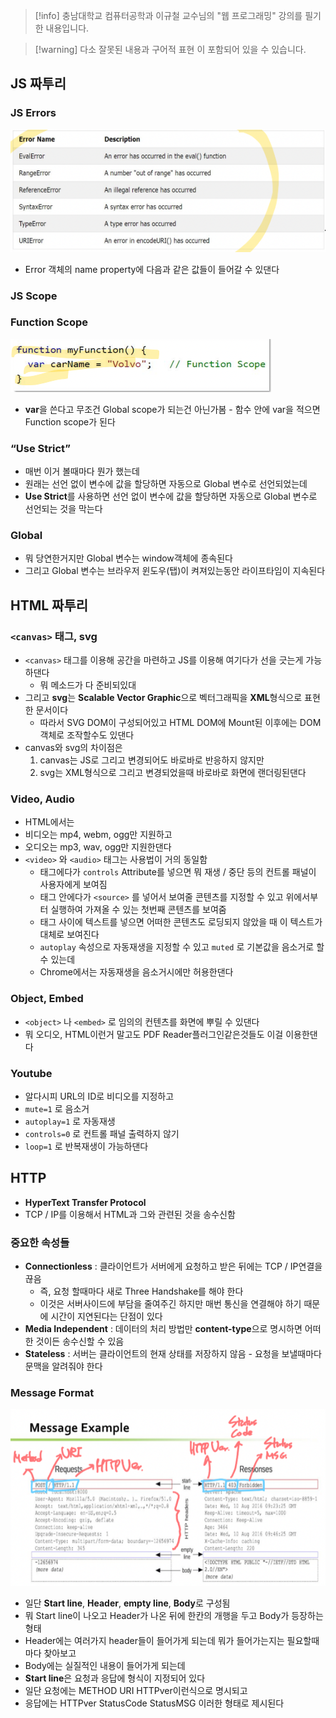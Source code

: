 > [!info] 충남대학교 컴퓨터공학과 이규철 교수님의 "웹 프로그래밍" 강의를 필기한 내용입니다.

> [!warning] 다소 잘못된 내용과 구어적 표현 이 포함되어 있을 수 있습니다.

## JS 짜투리

### JS Errors

![12%20-%20HTML,%20JS,%20HTTP%20473b08d82f3944ba864d3b506d3bb07d/image1.png](gardens/web/originals/webprogramming.fall.2021.cse.cnu.ac.kr/images/12_473b08d82f3944ba864d3b506d3bb07d/image1.png)

- Error 객체의 name property에 다음과 같은 값들이 들어갈 수 있댄다

### JS Scope

### Function Scope

![12%20-%20HTML,%20JS,%20HTTP%20473b08d82f3944ba864d3b506d3bb07d/image2.png](gardens/web/originals/webprogramming.fall.2021.cse.cnu.ac.kr/images/12_473b08d82f3944ba864d3b506d3bb07d/image2.png)

- **var**을 쓴다고 무조건 Global scope가 되는건 아닌가봄 - 함수 안에 var을 적으면 Function scope가 된다

### “Use Strict”

- 매번 이거 볼때마다 뭔가 했는데
- 원래는 선언 없이 변수에 값을 할당하면 자동으로 Global 변수로 선언되었는데
- **Use Strict**를 사용하면 선언 없이 변수에 값을 할당하면 자동으로 Global 변수로 선언되는 것을 막는다

### Global

- 뭐 당연한거지만 Global 변수는 window객체에 종속된다
- 그리고 Global 변수는 브라우저 윈도우(탭)이 켜져있는동안 라이프타임이 지속된다

## HTML 짜투리

### `<canvas>` 태그, svg

- `<canvas>` 태그를 이용해 공간을 마련하고 JS를 이용해 여기다가 선을 긋는게 가능하댄다
	- 뭐 메소드가 다 준비되있대
- 그리고 **svg**는 **Scalable Vector Graphic**으로 벡터그래픽을 **XML**형식으로 표현한 문서이다
	- 따라서 SVG DOM이 구성되어있고 HTML DOM에 Mount된 이후에는 DOM객체로 조작할수도 있댄다
- canvas와 svg의 차이점은
	1. canvas는 JS로 그리고 변경되어도 바로바로 반응하지 않지만
	2. svg는 XML형식으로 그리고 변경되었을때 바로바로 화면에 랜더링된댄다

### Video, Audio

- HTML에서는
- 비디오는 mp4, webm, ogg만 지원하고
- 오디오는 mp3, wav, ogg만 지원한댄다
- `<video>` 와 `<audio>` 태그는 사용법이 거의 동일함
	- 태그에다가 `controls` Attribute를 넣으면 뭐 재생 / 중단 등의 컨트롤 패널이 사용자에게 보여짐
	- 태그 안에다가 `<source>` 를 넣어서 보여줄 콘텐츠를 지정할 수 있고 위에서부터 실행하여 가져올 수 있는 첫번째 콘텐츠를 보여줌
	- 태그 사이에 텍스트를 넣으면 어떠한 콘텐츠도 로딩되지 않았을 때 이 텍스트가 대체로 보여진다
	- `autoplay` 속성으로 자동재생을 지정할 수 있고 `muted` 로 기본값을 음소거로 할 수 있는데
	- Chrome에서는 자동재생을 음소거시에만 허용한댄다

### Object, Embed

- `<object>` 나 `<embed>` 로 임의의 컨텐츠를 화면에 뿌릴 수 있댄다
- 뭐 오디오, HTML이런거 말고도 PDF Reader플러그인같은것들도 이걸 이용한댄다

### Youtube

- 알다시피 URL의 ID로 비디오를 지정하고
- `mute=1` 로 음소거
- `autoplay=1` 로 자동재생
- `controls=0` 로 컨트롤 패널 출력하지 않기
- `loop=1` 로 반복재생이 가능하댄다

## HTTP

- **HyperText Transfer Protocol**
- TCP / IP를 이용해서 HTML과 그와 관련된 것을 송수신함

### 중요한 속성들

- **Connectionless** : 클라이언트가 서버에게 요청하고 받은 뒤에는 TCP / IP연결을 끊음
	- 즉, 요청 할때마다 새로 Three Handshake를 해야 한다
	- 이것은 서버사이드에 부담을 줄여주긴 하지만 매번 통신을 연결해야 하기 때문에 시간이 지연된다는 단점이 있다
- **Media Independent** : 데이터의 처리 방법만 **content-type**으로 명시하면 어떠한 것이든 송수신할 수 있음
- **Stateless** : 서버는 클라이언트의 현재 상태를 저장하지 않음 - 요청을 보낼때마다 문맥을 알려줘야 한다

### Message Format

![12%20-%20HTML,%20JS,%20HTTP%20473b08d82f3944ba864d3b506d3bb07d/image3.png](gardens/web/originals/webprogramming.fall.2021.cse.cnu.ac.kr/images/12_473b08d82f3944ba864d3b506d3bb07d/image3.png)

- 일단 **Start line**, **Header**, **empty line**, **Body**로 구성됨
- 뭐 Start line이 나오고 Header가 나온 뒤에 한칸의 개행을 두고 Body가 등장하는 형태
- Header에는 여러가지 header들이 들어가게 되는데 뭐가 들어가는지는 필요할때마다 찾아보고
- Body에는 실질적인 내용이 들어가게 되는데
- **Start line**은 요청과 응답에 형식이 지정되어 있다
- 일단 요청에는 METHOD URI HTTPver이런식으로 명시되고
- 응답에는 HTTPver StatusCode StatusMSG 이러한 형태로 제시된다